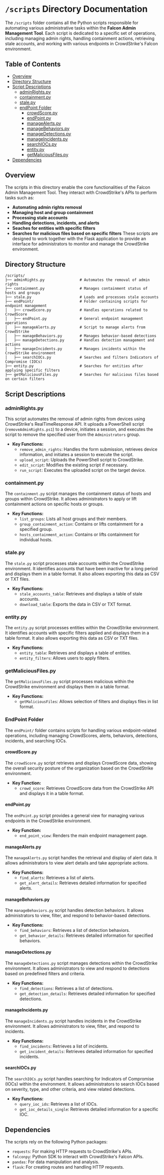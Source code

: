 # `/scripts` Directory Documentation

The `/scripts` folder contains all the Python scripts responsible for automating various administrative tasks within the **Falcon Admin Management Tool**. Each script is dedicated to a specific set of operations, including managing admin rights, handling containment actions, retrieving stale accounts, and working with various endpoints in CrowdStrike's Falcon environment.

## Table of Contents

- [Overview](#overview)
- [Directory Structure](#directory-structure)
- [Script Descriptions](#script-descriptions)
  - [adminRights.py](#adminrightspy)
  - [containment.py](#containmentpy)
  - [stale.py](#stalepy)
  - [endPoint Folder](#endpoint-folder)
    - [crowdScore.py](#crowdscorepy)
    - [endPoint.py](#endpointpy)
    - [manageAlerts.py](#managealertspy)
    - [manageBehaviors.py](#managebehaviorspy)
    - [manageDetections.py](#managedetectionspy)
    - [manageIncidents.py](#manageincidentspy)
    - [searchIOCs.py](#searchiocspy)
    - [entity.py](#entitypy)
    - [getMaliciousFiles.py](#getMaliciousFilespy)
- [Dependencies](#dependencies)

## Overview

The scripts in this directory enable the core functionalities of the Falcon Admin Management Tool. They interact with CrowdStrike's APIs to perform tasks such as:

- **Automating admin rights removal**
- **Managing host and group containment**
- **Processing stale accounts**
- **Handling detections, incidents, and alerts**
- **Seaches for entities with specific filters**
- **Searches for malicious files based on specific filters**
These scripts are designed to work together with the Flask application to provide an interface for administrators to monitor and manage the CrowdStrike environment.

## Directory Structure

```
/scripts/
├── adminRights.py                # Automates the removal of admin rights
├── containment.py                # Manages containment status of hosts and groups
├── stale.py                      # Loads and processes stale accounts
├── endPoint/                     # Folder containing scripts for endpoint management
│   ├── crowdScore.py             # Handles operations related to CrowdScore
│   ├── endPoint.py               # General endpoint management operations
│   ├── manageAlerts.py           # Script to manage alerts from CrowdStrike
│   ├── manageBehaviors.py        # Manages behavior-based detections
│   ├── manageDetections.py       # Handles detection management and actions
│   ├── manageIncidents.py        # Manages incidents within the CrowdStrike environment
│   ├── searchIOCs.py             # Searches and filters Indicators of Compromise (IOCs)
├── entity.py                     # Searches for entities after applying specific filters
├── getMaliciousFiles.py          # Searches for malicious files based on certain filters
```

## Script Descriptions

### adminRights.py

This script automates the removal of admin rights from devices using CrowdStrike's RealTimeResponse API. It uploads a PowerShell script (`removeAdminRights.ps1`) to a device, initiates a session, and executes the script to remove the specified user from the `Administrators` group.

- **Key Functions:**
  - `remove_admin_rights`: Handles the form submission, retrieves device information, and initiates a session to execute the script.
  - `upload_script`: Uploads the PowerShell script to CrowdStrike.
  - `edit_script`: Modifies the existing script if necessary.
  - `run_script`: Executes the uploaded script on the target device.

### containment.py

The `containment.py` script manages the containment status of hosts and groups within CrowdStrike. It allows administrators to apply or lift containment actions on specific hosts or groups.

- **Key Functions:**
  - `list_groups`: Lists all host groups and their members.
  - `group_containment_action`: Contains or lifts containment for a specified group.
  - `hosts_containment_action`: Contains or lifts containment for individual hosts.

### stale.py

The `stale.py` script processes stale accounts within the CrowdStrike environment. It identifies accounts that have been inactive for a long period and displays them in a table format. It also allows exporting this data as CSV or TXT files.

- **Key Functions:**
  - `stale_accounts_table`: Retrieves and displays a table of stale accounts.
  - `download_table`: Exports the data in CSV or TXT format.
    
### entity.py

The `entity.py` script processes entities within the CrowdStrike environment. It identifies accounts with specific filters applied and displays them in a table format. It also allows exporting this data as CSV or TXT files.

- **Key Functions:**
  - `entity_table`: Retrieves and displays a table of entities.
  - `entity_filters`: Allows users to apply filters.
 
### getMaliciousFiles.py

The `getMaliciousFiles.py` script processes malicious within the CrowdStrike environment and displays them in a table format.

- **Key Functions:**
  - `getMaliciousFiles`: Allows selection of filters and displays files in list format.

### EndPoint Folder

The `endPoint/` folder contains scripts for handling various endpoint-related operations, including managing CrowdScores, alerts, behaviors, detections, incidents, and searching IOCs.

#### crowdScore.py

The `crowdScore.py` script retrieves and displays CrowdScore data, showing the overall security posture of the organization based on the CrowdStrike environment.

- **Key Function:**
  - `crowd_score`: Retrieves CrowdScore data from the CrowdStrike API and displays it in a table format.

#### endPoint.py

The `endPoint.py` script provides a general view for managing various endpoints in the CrowdStrike environment.

- **Key Function:**
  - `end_point_view`: Renders the main endpoint management page.

#### manageAlerts.py

The `manageAlerts.py` script handles the retrieval and display of alert data. It allows administrators to view alert details and take appropriate actions.

- **Key Functions:**
  - `find_alerts`: Retrieves a list of alerts.
  - `get_alert_details`: Retrieves detailed information for specified alerts.

#### manageBehaviors.py

The `manageBehaviors.py` script handles detection behaviors. It allows administrators to view, filter, and respond to behavior-based detections.

- **Key Functions:**
  - `find_behaviors`: Retrieves a list of detection behaviors.
  - `get_behavior_details`: Retrieves detailed information for specified behaviors.

#### manageDetections.py

The `manageDetections.py` script manages detections within the CrowdStrike environment. It allows administrators to view and respond to detections based on predefined filters and criteria.

- **Key Functions:**
  - `find_detections`: Retrieves a list of detections.
  - `get_detection_details`: Retrieves detailed information for specified detections.

#### manageIncidents.py

The `manageIncidents.py` script handles incidents in the CrowdStrike environment. It allows administrators to view, filter, and respond to incidents.

- **Key Functions:**
  - `find_incidents`: Retrieves a list of incidents.
  - `get_incident_details`: Retrieves detailed information for specified incidents.

#### searchIOCs.py

The `searchIOCs.py` script handles searching for Indicators of Compromise (IOCs) within the environment. It allows administrators to search IOCs based on severity, type, and other criteria, and view related detections.

- **Key Functions:**
  - `query_ioc_ids`: Retrieves a list of IOCs.
  - `get_ioc_details_single`: Retrieves detailed information for a specific IOC.

## Dependencies

The scripts rely on the following Python packages:

- `requests`: For making HTTP requests to CrowdStrike's APIs.
- `falconpy`: Python SDK to interact with CrowdStrike's Falcon APIs.
- `pandas`: For data manipulation and analysis.
- `flask`: For creating routes and handling HTTP requests.